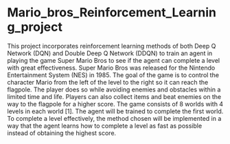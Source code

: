 # Mario_bros_Reinforcement_Learning_project
This project incorporates reinforcement learning methods of both Deep Q Network (DQN) and Double Deep Q Network (DDQN) to train an agent in playing the game Super Mario Bros to see if the agent can complete a level with great effectiveness. Super Mario Bros was released for the Nintendo Entertainment System (NES) in 1985. The goal of the game is to control the character Mario from the left of the level to the right so it can reach the flagpole. The player does so while avoiding enemies and obstacles within a limited time and life. Players can also collect items and beat enemies on the way to the flagpole for a higher score. The game consists of 8 worlds with 4 levels in each world [1]. The agent will be trained to complete the first world. To complete a level effectively, the method chosen will be implemented in a way that the agent learns how to complete a level as fast as possible instead of obtaining the highest score.

